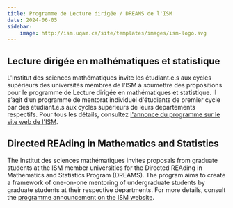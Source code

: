 ```yaml
---
title: Programme de Lecture dirigée / DREAMS de l'ISM
date: 2024-06-05
sidebar:
    image: http://ism.uqam.ca/site/templates/images/ism-logo.svg
---
```


## Lecture dirigée en mathématiques et statistique

L'Institut des sciences mathématiques invite les étudiant.e.s aux cycles
supérieurs des universités membres de l'ISM à soumettre des propositions pour
le programme de Lecture dirigée en mathématiques et statistique.
Il s’agit d’un programme de mentorat individuel d'étudiants de premier cycle
par des étudiant.e.s aux cycles supérieurs de leurs départements respectifs.
Pour tous les détails, consultez [l'annonce du programme sur le site web de
l'ISM](http://www.ism.uqam.ca/~ism/accueil/nouvelles/#20240604).

## Directed REAding in Mathematics and Statistics

The Institut des sciences mathématiques invites proposals from graduate
students at the ISM member universities for the Directed REAding in Mathematics
and Statistics Program (DREAMS). The program aims to create a framework of
one-on-one mentoring of undergraduate students by graduate students at their
respective departments. For more details, consult the [programme announcement
on the ISM website](http://www.ism.uqam.ca/~ism/accueil/nouvelles/#20240604).

